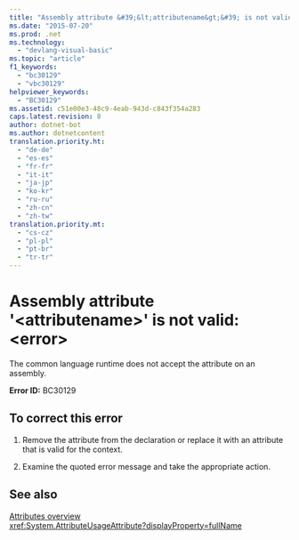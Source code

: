 ```yaml
---
title: "Assembly attribute &#39;&lt;attributename&gt;&#39; is not valid: &lt;error&gt;"
ms.date: "2015-07-20"
ms.prod: .net
ms.technology: 
  - "devlang-visual-basic"
ms.topic: "article"
f1_keywords: 
  - "bc30129"
  - "vbc30129"
helpviewer_keywords: 
  - "BC30129"
ms.assetid: c51e00e3-48c9-4eab-943d-c843f354a283
caps.latest.revision: 8
author: dotnet-bot
ms.author: dotnetcontent
translation.priority.ht: 
  - "de-de"
  - "es-es"
  - "fr-fr"
  - "it-it"
  - "ja-jp"
  - "ko-kr"
  - "ru-ru"
  - "zh-cn"
  - "zh-tw"
translation.priority.mt: 
  - "cs-cz"
  - "pl-pl"
  - "pt-br"
  - "tr-tr"
---
```

# Assembly attribute &#39;&lt;attributename&gt;&#39; is not valid: &lt;error&gt;
The common language runtime does not accept the attribute on an assembly.

**Error ID:** BC30129

## To correct this error

1. Remove the attribute from the declaration or replace it with an attribute that is valid for the context.

2. Examine the quoted error message and take the appropriate action.

## See also
 [Attributes overview](~/docs/visual-basic/programming-guide/concepts/attributes/index.md)  
 <xref:System.AttributeUsageAttribute?displayProperty=fullName>
